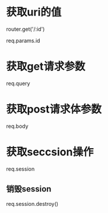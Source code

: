 
获取uri的值
===========
router.get('/:id')

req.params.id

获取get请求参数
===============
req.query

获取post请求体参数
==================
req.body

获取seccsion操作
================
  req.session

  销毁session
  -----------

  req.session.destroy()
